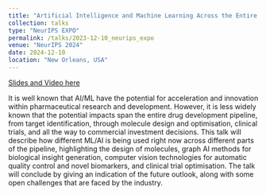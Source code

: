 ```yaml
---
title: "Artificial Intelligence and Machine Learning Across the Entire Drug Development Pipeline"
collection: talks
type: "NeurIPS EXPO"
permalink: /talks/2023-12-10_neurips_expo
venue: "NeurIPS 2024"
date: 2024-12-10
location: "New Orleans, USA"
---
```


[Slides and Video here](https://neurips.cc/Expo/Conferences/2023/talk%20panel/78239#collapseExample)

It is well known that AI/ML have the potential for acceleration and innovation within pharmaceutical research and development. However, it is less widely known that the potential impacts span the entire drug development pipeline, from target identification, through molecule design and optimisation, clinical trials, and all the way to commercial investment decisions. This talk will describe how different ML/AI is being used right now across different parts of the pipeline, highlighting the design of molecules, graph AI methods for biological insight generation, computer vision technologies for automatic quality control and novel biomarkers, and clinical trial optimisation. The talk will conclude by giving an indication of the future outlook, along with some open challenges that are faced by the industry.
